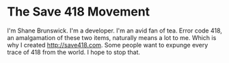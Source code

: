 # The Save 418 Movement
I'm Shane Brunswick. I'm a developer. I'm an avid fan of tea. Error code 418, an amalgamation of these two items, naturally means a lot to me. Which is why I created http://save418.com. Some people want to expunge every trace of 418 from the world. I hope to stop that.
